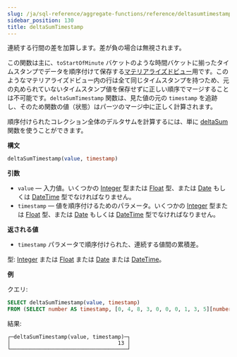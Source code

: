 ```yaml
---
slug: /ja/sql-reference/aggregate-functions/reference/deltasumtimestamp
sidebar_position: 130
title: deltaSumTimestamp
---
```


連続する行間の差を加算します。差が負の場合は無視されます。

この関数は主に、`toStartOfMinute` バケットのような時間バケットに揃ったタイムスタンプでデータを順序付けて保存する[マテリアライズドビュー](../../../sql-reference/statements/create/view.md#materialized)用です。このようなマテリアライズドビュー内の行は全て同じタイムスタンプを持つため、元の丸められていないタイムスタンプ値を保存せずに正しい順序でマージすることは不可能です。`deltaSumTimestamp` 関数は、見た値の元の `timestamp` を追跡し、そのため関数の値（状態）はパーツのマージ中に正しく計算されます。

順序付けられたコレクション全体のデルタサムを計算するには、単に [deltaSum](../../../sql-reference/aggregate-functions/reference/deltasum.md#agg_functions-deltasum) 関数を使うことができます。

**構文**

``` sql
deltaSumTimestamp(value, timestamp)
```

**引数**

- `value` — 入力値。いくつかの [Integer](../../data-types/int-uint.md) 型または [Float](../../data-types/float.md) 型、または [Date](../../data-types/date.md) もしくは [DateTime](../../data-types/datetime.md) 型でなければなりません。
- `timestamp` — 値を順序付けるためのパラメータ。いくつかの [Integer](../../data-types/int-uint.md) 型または [Float](../../data-types/float.md) 型、または [Date](../../data-types/date.md) もしくは [DateTime](../../data-types/datetime.md) 型でなければなりません。

**返される値**

- `timestamp` パラメータで順序付けられた、連続する値間の累積差。

型: [Integer](../../data-types/int-uint.md) または [Float](../../data-types/float.md) または [Date](../../data-types/date.md) または [DateTime](../../data-types/datetime.md)。

**例**

クエリ:

```sql
SELECT deltaSumTimestamp(value, timestamp)
FROM (SELECT number AS timestamp, [0, 4, 8, 3, 0, 0, 0, 1, 3, 5][number] AS value FROM numbers(1, 10));
```

結果:

``` text
┌─deltaSumTimestamp(value, timestamp)─┐
│                                  13 │
└─────────────────────────────────────┘
```
